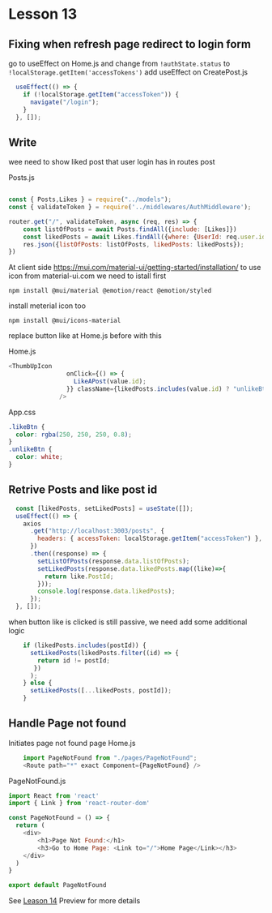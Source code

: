 # Lesson 13

## Fixing when refresh page redirect to login form

go to useEffect on Home.js and change from `!authState.status` to `!localStorage.getItem('accessTokens')`
add useEffect on CreatePost.js

```javascript
  useEffect(() => {
    if (!localStorage.getItem("accessToken")) {
      navigate("/login");
    }
  }, []);
```

## Write 

wee need to show liked post that user login has in routes post

Posts.js

```javascript

const { Posts,Likes } = require("../models");
const { validateToken } = require('../middlewares/AuthMiddleware');

router.get("/", validateToken, async (req, res) => {
    const listOfPosts = await Posts.findAll({include: [Likes]})
    const likedPosts = await Likes.findAll({where: {UserId: req.user.id}});
    res.json({listOfPosts: listOfPosts, likedPosts: likedPosts});
})
```

At client side
https://mui.com/material-ui/getting-started/installation/
to use icon from material-ui.com we need to istall first

`npm install @mui/material @emotion/react @emotion/styled`

install meterial icon too

`npm install @mui/icons-material`

replace button like at Home.js before with this

Home.js

```javascript
<ThumbUpIcon
                onClick={() => {
                  LikeAPost(value.id);
                }} className={likedPosts.includes(value.id) ? "unlikeBtn" : "likeBtn"}
              />
```

App.css

```css
.likeBtn {
  color: rgba(250, 250, 250, 0.8);
}
.unlikeBtn {
  color: white;
}
```

## Retrive Posts and like post id

```javascript
  const [likedPosts, setLikedPosts] = useState([]);
  useEffect(() => {
    axios
      .get("http://localhost:3003/posts", {
        headers: { accessToken: localStorage.getItem("accessToken") },
      })
      .then((response) => {
        setListOfPosts(response.data.listOfPosts);
        setLikedPosts(response.data.likedPosts.map((like)=>{
          return like.PostId;
        }));
        console.log(response.data.likedPosts);
      });
  }, []);
```

when button like is clicked is still passive, we need add some additional logic

```javascript
    if (likedPosts.includes(postId)) {
      setLikedPosts(likedPosts.filter((id) => {
        return id != postId;
       })
      );
    } else {
      setLikedPosts([...likedPosts, postId]);
    }
```

## Handle Page not found

Initiates page not found page
Home.js

```javascript
    import PageNotFound from "./pages/PageNotFound";
    <Route path="*" exact Component={PageNotFound} />
```

PageNotFound.js

```javascript
import React from 'react'
import { Link } from 'react-router-dom'

const PageNotFound = () => {
  return (
    <div>
        <h1>Page Not Found:</h1>
        <h3>Go to Home Page: <Link to="/">Home Page</Link></h3>
    </div>
  )
}

export default PageNotFound
```

See [Leason 14](https://lesson12.com) Preview for more details

